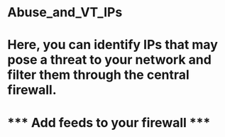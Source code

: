 # Abuse_and_VT_IPs
# Here, you can identify IPs that may pose a threat to your network and filter them through the central firewall.
# *** Add feeds to your firewall *** 
